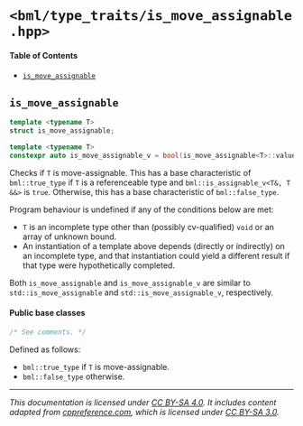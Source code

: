 # `<bml/type_traits/is_move_assignable.hpp>`
#### Table of Contents
- [`is_move_assignable`](#is_move_assignable)

## `is_move_assignable`
```c++
template <typename T>
struct is_move_assignable;

template <typename T>
constexpr auto is_move_assignable_v = bool(is_move_assignable<T>::value);
```
Checks if `T` is move-assignable. This has a base characteristic of `bml::true_type` if `T` is a
referenceable type and `bml::is_assignable_v<T&, T &&>` is `true`. Otherwise, this has a base
characteristic of `bml::false_type`.

Program behaviour is undefined if any of the conditions below are met:

- `T` is an incomplete type other than (possibly cv-qualified) `void` or an array of unknown bound.
- An instantiation of a template above depends (directly or indirectly) on an incomplete type, and
  that instantiation could yield a different result if that type were hypothetically completed.

Both `is_move_assignable` and `is_move_assignable_v` are similar to `std::is_move_assignable` and
`std::is_move_assignable_v`, respectively.

#### Public base classes
```c++
/* See comments. */
```
Defined as follows:

- `bml::true_type` if `T` is move-assignable.
- `bml::false_type` otherwise.

---
*This documentation is licensed under [CC BY-SA 4.0][1]. It includes content adapted from
[cppreference.com][2], which is licensed under [CC BY-SA 3.0][3].*

[1]: https://creativecommons.org/licenses/by-sa/4.0
[2]: https://en.cppreference.com
[3]: https://creativecommons.org/licenses/by-sa/3.0
